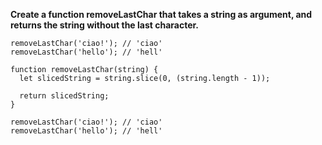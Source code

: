 **Create a function removeLastChar that takes a string as argument, and returns the string without the last character.**

```
removeLastChar('ciao!'); // 'ciao'
removeLastChar('hello'); // 'hell'
```

```
function removeLastChar(string) {
  let slicedString = string.slice(0, (string.length - 1));

  return slicedString;
}

removeLastChar('ciao!'); // 'ciao'
removeLastChar('hello'); // 'hell'
```
